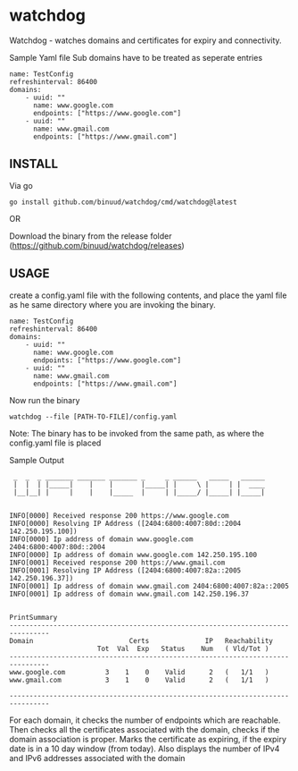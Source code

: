 # watchdog
Watchdog - watches domains and certificates for expiry and connectivity.


Sample Yaml file
Sub domains have to be treated as seperate entries
```
name: TestConfig
refreshinterval: 86400
domains:
    - uuid: ""
      name: www.google.com
      endpoints: ["https://www.google.com"]
    - uuid: ""
      name: www.gmail.com
      endpoints: ["https://www.gmail.com"]
```
## INSTALL

Via go
```
go install github.com/binuud/watchdog/cmd/watchdog@latest
```
OR

Download the binary from the release folder (https://github.com/binuud/watchdog/releases)


## USAGE

create a config.yaml file with the following contents, and place the yaml file as 
he same directory where you are invoking the binary.
```
name: TestConfig
refreshinterval: 86400
domains:
    - uuid: ""
      name: www.google.com
      endpoints: ["https://www.google.com"]
    - uuid: ""
      name: www.gmail.com
      endpoints: ["https://www.gmail.com"]
```

Now run the binary

```
watchdog --file [PATH-TO-FILE]/config.yaml
```
Note: The binary has to be invoked from the same path, as where the config.yaml file is placed

Sample Output
```
 _  _  _ _______ _______ _______ _     _ ______   _____   ______
 |  |  | |_____|    |    |       |_____| |     \ |     | |  ____
 |__|__| |     |    |    |_____  |     | |_____/ |_____| |_____|


INFO[0000] Received response 200 https://www.google.com
INFO[0000] Resolving IP Address ([2404:6800:4007:80d::2004 142.250.195.100])
INFO[0000] Ip address of domain www.google.com 2404:6800:4007:80d::2004
INFO[0000] Ip address of domain www.google.com 142.250.195.100
INFO[0001] Received response 200 https://www.gmail.com
INFO[0001] Resolving IP Address ([2404:6800:4007:82a::2005 142.250.196.37])
INFO[0001] Ip address of domain www.gmail.com 2404:6800:4007:82a::2005
INFO[0001] Ip address of domain www.gmail.com 142.250.196.37


PrintSummary
--------------------------------------------------------------------------------
Domain                        Certs              IP   Reachability
                      Tot  Val  Exp   Status    Num   ( Vld/Tot )
--------------------------------------------------------------------------------
www.google.com          3    1    0    Valid      2   (   1/1   )
www.gmail.com           3    1    0    Valid      2   (   1/1   )

--------------------------------------------------------------------------------
```
For each domain, it checks the number of endpoints which are reachable.
Then checks all the certificates associated with the domain, checks if the domain association is proper.
Marks the certificate as expiring, if the expiry date is in a 10 day window (from today).
Also displays the number of IPv4 and IPv6 addresses associated with the domain